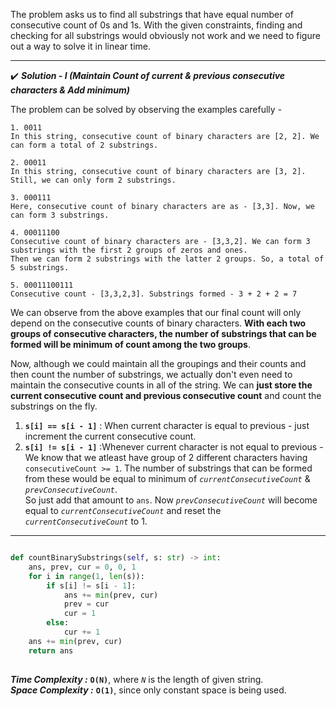 The problem asks us to find all substrings that have equal number of consecutive count of 0s and 1s. With the given constraints, finding and checking for all substrings would obviously not work and we need to figure out a way to solve it in linear time.

---

✔️ _**Solution - I (Maintain Count of current & previous consecutive characters & Add minimum)**_

The problem can be solved by observing the examples carefully -

```
1. 0011
In this string, consecutive count of binary characters are [2, 2]. We can form a total of 2 substrings.

2. 00011
In this string, consecutive count of binary characters are [3, 2]. Still, we can only form 2 substrings.

3. 000111
Here, consecutive count of binary characters are as - [3,3]. Now, we can form 3 substrings.

4. 00011100
Consecutive count of binary characters are - [3,3,2]. We can form 3 substrings with the first 2 groups of zeros and ones. 
Then we can form 2 substrings with the latter 2 groups. So, a total of 5 substrings.

5. 00011100111
Consecutive count - [3,3,2,3]. Substrings formed - 3 + 2 + 2 = 7
```

We can observe from the above examples that our final count will only depend on the consecutive counts of binary characters. **With each two groups of consecutive characters, the number of substrings that can be formed will be minimum of count among the two groups**.

Now, although we could maintain all the groupings and their counts and then count the number of substrings, we actually don't even need to maintain the consecutive counts in all of the string. We can **just store the current consecutive count and previous consecutive count** and count the substrings on the fly.

1. **`s[i] == s[i - 1]`** : When current character is equal to previous - just increment the current consecutive count.
2. **`s[i] != s[i - 1]`** :Whenever current character is not equal to previous - We know that we atleast have group of 2 different characters having `consecutiveCount >= 1`. The number of substrings that can be formed from these would be equal to minimum of _`currentConsecutiveCount`_ & _`prevConsecutiveCount`_.  
    So just add that amount to `ans`. Now _`prevConsecutiveCount`_ will become equal to _`currentConsecutiveCount`_ and reset the _`currentConsecutiveCount`_ to 1.



---


```python

def countBinarySubstrings(self, s: str) -> int:
	ans, prev, cur = 0, 0, 1
	for i in range(1, len(s)):
		if s[i] != s[i - 1]:
			ans += min(prev, cur)
			prev = cur
			cur = 1
		else:
			cur += 1
	ans += min(prev, cur)
	return ans
	
```

_**Time Complexity :**_ **`O(N)`**, where _`N`_ is the length of given string.  
_**Space Complexity :**_ **`O(1)`**, since only constant space is being used.
